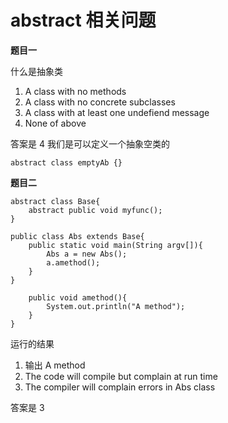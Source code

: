 # abstract 相关问题

**题目一**

什么是抽象类

1. A class with no methods
2. A class with no concrete subclasses
3. A class with at least one undefiend message
4. None of above

答案是 4 我们是可以定义一个抽象空类的

    abstract class emptyAb {}

**题目二**

    abstract class Base{
        abstract public void myfunc();
    }

    public class Abs extends Base{
        public static void main(String argv[]){
            Abs a = new Abs();
            a.amethod();
        }
    }

        public void amethod(){
            System.out.println("A method");
        }
    }

运行的结果

1. 输出 A method
2. The code will compile but complain at run time
3. The compiler will complain errors in Abs class

答案是 3
